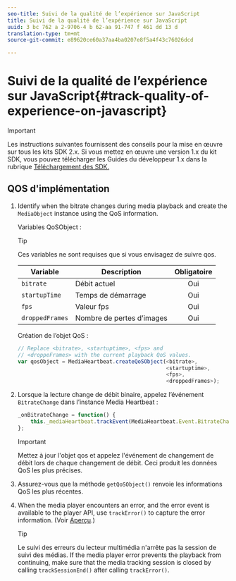 ```yaml
---
seo-title: Suivi de la qualité de l’expérience sur JavaScript
title: Suivi de la qualité de l’expérience sur JavaScript
uuid: 3 bc 762 a 2-9706-4 b 62-aa 91-747 f 461 dd 13 d
translation-type: tm+mt
source-git-commit: e89620ce60a37aa4ba0207e8f5a4f43c76026dcd

---
```



# Suivi de la qualité de l’expérience sur JavaScript{#track-quality-of-experience-on-javascript}

>[!IMPORTANT]
>
>Les instructions suivantes fournissent des conseils pour la mise en œuvre sur tous les kits SDK 2.x. Si vous mettez en œuvre une version 1.x du kit SDK, vous pouvez télécharger les Guides du développeur 1.x dans la rubrique [Téléchargement des SDK.](/help/sdk-implement/download-sdks.md)

## QOS d'implémentation

1. Identify when the bitrate changes during media playback and create the `MediaObject` instance using the QoS information.

   Variables QoSObject :

   >[!TIP]
   >
   >Ces variables ne sont requises que si vous envisagez de suivre qos.

   | Variable | Description | Obligatoire |
   | --- | --- | :---: |
   | `bitrate` | Débit actuel | Oui |
   | `startupTime` | Temps de démarrage | Oui |
   | `fps` | Valeur fps | Oui |
   | `droppedFrames` | Nombre de pertes d’images | Oui |

   Création de l’objet QoS :

   ```js
   // Replace <bitrate>, <startuptime>, <fps> and  
   // <droppeFrames> with the current playback QoS values.  
   var qosObject = MediaHeartbeat.createQoSObject(<bitrate>,  
                                                  <startuptime>,  
                                                  <fps>,  
                                                  <droppedFrames>); 
   ```

1. Lorsque la lecture change de débit binaire, appelez l’événement `BitrateChange` dans l’instance Media Heartbeat :

   ```js
   _onBitrateChange = function() { 
       this._mediaHeartbeat.trackEvent(MediaHeartbeat.Event.BitrateChange, qosObject); 
   };
   ```

   >[!IMPORTANT]
   >
   >Mettez à jour l'objet qos et appelez l'événement de changement de débit lors de chaque changement de débit. Ceci produit les données QoS les plus précises.

1. Assurez-vous que la méthode `getQoSObject()` renvoie les informations QoS les plus récentes.
1. When the media player encounters an error, and the error event is available to the player API, use `trackError()` to capture the error information. (Voir [Aperçu](/help/sdk-implement/track-errors/track-errors-overview.md).)

   >[!TIP]
   >
   >Le suivi des erreurs du lecteur multimédia n'arrête pas la session de suivi des médias. If the media player error prevents the playback from continuing, make sure that the media tracking session is closed by calling `trackSessionEnd()` after calling `trackError()`.

